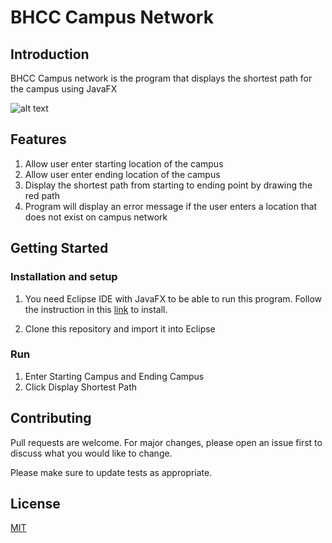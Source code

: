 # BHCC Campus Network

## Introduction

BHCC Campus network is the program that displays the shortest path for the campus using JavaFX

![alt text](http://url/to/img.png)

## Features

  1. Allow user enter starting location of the campus
  2. Allow user enter ending location of the campus
  3. Display the shortest path from starting to ending point by drawing the red path
  4. Program will display an error message if the user enters a location that does not exist on campus network

## Getting Started

### Installation and setup

  1. You need Eclipse IDE with JavaFX to be able to run this program.
     Follow the instruction in this [link](https://mynotes.cysun.org/notes/view/3) to install.

  2. Clone this repository and import it into Eclipse

### Run

  1. Enter Starting Campus and Ending Campus 
  2. Click Display Shortest Path

## Contributing
Pull requests are welcome. For major changes, please open an issue first to discuss what you would like to change.

Please make sure to update tests as appropriate.

## License
[MIT](https://choosealicense.com/licenses/mit/)
